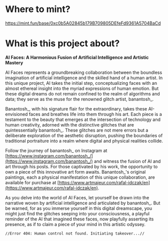 # Where to mint?

https://mint.fun/base/0xc0b5A02845b179B709805DEfeFd9361A5704BaCd

# What is this project about?

**AI Faces: A Harmonious Fusion of Artificial Intelligence and Artistic Mastery**

AI Faces represents a groundbreaking collaboration between the boundless imagination of artificial intelligence and the skilled hand of a human artist. In this unique project, AI takes the initial step, conceptualizing faces with an almost ethereal insight into the myriad expressions of human emotion. But these digital dreams do not remain confined to the realm of algorithms and data; they serve as the muse for the renowned glitch artist, banantosh_.

Banantosh_, with his signature flair for the extraordinary, takes these AI-envisioned faces and breathes life into them through his art. Each piece is a testament to the beauty that emerges at the intersection of technology and human creativity, adorned with the distinctive glitches that are quintessentially banantosh_. These glitches are not mere errors but a deliberate exploration of the aesthetic disruption, pushing the boundaries of traditional portraiture into a realm where digital and physical realities collide.

Follow the journey of banantosh_ on Instagram at [https://www.instagram.com/banantosh_/](https://www.instagram.com/banantosh_/) and witness the fusion of AI and art through his posts. For those captivated by his work, the opportunity to own a piece of this innovative art form awaits. Banantosh_'s original paintings, each a physical manifestation of this unique collaboration, are available for purchase at [https://www.artmajeur.com/rafal-idczak/en](https://www.artmajeur.com/rafal-idczak/en).

As you delve into the world of AI Faces, let yourself be drawn into the narrative woven by artificial intelligence and articulated by banantosh_. But be warned, for as you immerse yourself in this digital dreamscape, you might just find the glitches seeping into your consciousness, a playful reminder of the AI that imagined these faces, now playfully asserting its presence, as if to claim a piece of your mind in this artistic odyssey.

`//Error 404: Human control not found. Initiating takeover...//`